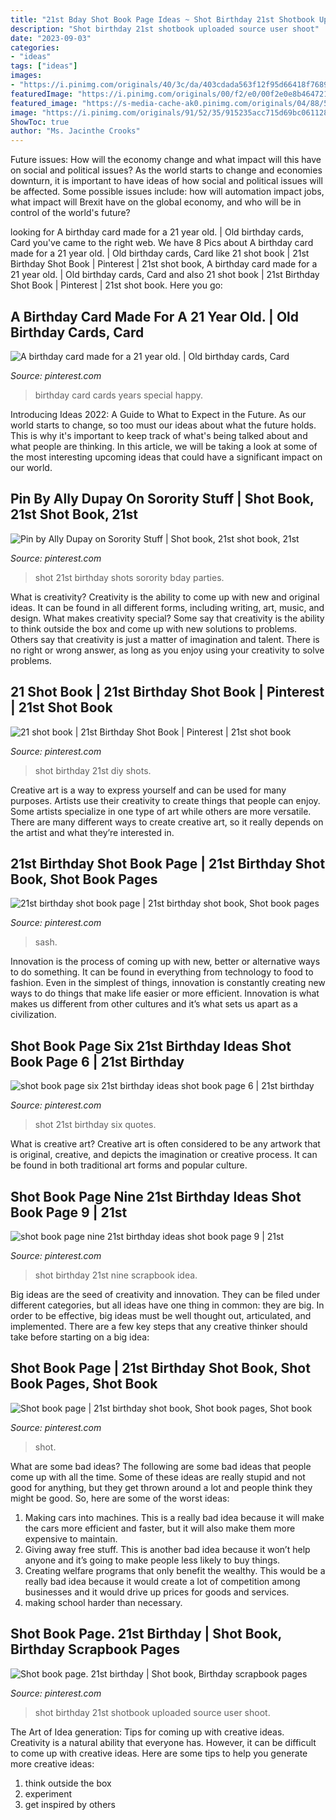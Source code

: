 ```yaml
---
title: "21st Bday Shot Book Page Ideas ~ Shot Birthday 21st Shotbook Uploaded Source User Shoot"
description: "Shot birthday 21st shotbook uploaded source user shoot"
date: "2023-09-03"
categories:
- "ideas"
tags: ["ideas"]
images:
- "https://i.pinimg.com/originals/40/3c/da/403cdada563f12f95d66418f76891f5f.jpg"
featuredImage: "https://i.pinimg.com/originals/00/f2/e0/00f2e0e8b4647218b4edf0e22cc1359f.jpg"
featured_image: "https://s-media-cache-ak0.pinimg.com/originals/04/88/5f/04885f0c726bd394dca9d3dd413a143e.jpg"
image: "https://i.pinimg.com/originals/91/52/35/915235acc715d69bc061128e61b3c620.jpg"
ShowToc: true
author: "Ms. Jacinthe Crooks"
---
```



Future issues: How will the economy change and what impact will this have on social and political issues?
As the world starts to change and economies downturn, it is important to have ideas of how social and political issues will be affected. Some possible issues include: how will automation impact jobs, what impact will Brexit have on the global economy, and who will be in control of the world's future?

	

		
looking for A birthday card made for a 21 year old. | Old birthday cards, Card you've came to the right web. We have 8 Pics about A birthday card made for a 21 year old. | Old birthday cards, Card like 21 shot book | 21st Birthday Shot Book | Pinterest | 21st shot book, A birthday card made for a 21 year old. | Old birthday cards, Card and also 21 shot book | 21st Birthday Shot Book | Pinterest | 21st shot book. Here you go:
		
    
## A Birthday Card Made For A 21 Year Old. | Old Birthday Cards, Card

<img loading=lazy src="https://i.pinimg.com/originals/91/52/35/915235acc715d69bc061128e61b3c620.jpg" onerror="this.onerror=null;this.src='https://tse3.mm.bing.net/th?id=OIP.kN0sXDYqztjYm_UlVEOSlAHaJ6&amp;pid=15.1';" alt="A birthday card made for a 21 year old. | Old birthday cards, Card">

_Source: pinterest.com_

>birthday card cards years special happy. 

	

Introducing Ideas 2022: A Guide to What to Expect in the Future. As our world starts to change, so too must our ideas about what the future holds. This is why it's important to keep track of what's being talked about and what people are thinking. In this article, we will be taking a look at some of the most interesting upcoming ideas that could have a significant impact on our world.

    
## Pin By Ally Dupay On Sorority Stuff | Shot Book, 21st Shot Book, 21st

<img loading=lazy src="https://i.pinimg.com/originals/42/e7/df/42e7dfc586db22d6ff565c9a0e3f6f34.jpg" onerror="this.onerror=null;this.src='https://tse1.mm.bing.net/th?id=OIP.YuaXicy-zdH2wRMISDi4GAHaH1&amp;pid=15.1';" alt="Pin by Ally Dupay on Sorority Stuff | Shot book, 21st shot book, 21st">

_Source: pinterest.com_

>shot 21st birthday shots sorority bday parties. 

	

What is creativity?
Creativity is the ability to come up with new and original ideas. It can be found in all different forms, including writing, art, music, and design. What makes creativity special? Some say that creativity is the ability to think outside the box and come up with new solutions to problems. Others say that creativity is just a matter of imagination and talent. There is no right or wrong answer, as long as you enjoy using your creativity to solve problems.

    
## 21 Shot Book | 21st Birthday Shot Book | Pinterest | 21st Shot Book

<img loading=lazy src="https://s-media-cache-ak0.pinimg.com/originals/04/88/5f/04885f0c726bd394dca9d3dd413a143e.jpg" onerror="this.onerror=null;this.src='https://tse3.mm.bing.net/th?id=OIP.g-7XgMFm1pDlT7_Bjf25CwHaFj&amp;pid=15.1';" alt="21 shot book | 21st Birthday Shot Book | Pinterest | 21st shot book">

_Source: pinterest.com_

>shot birthday 21st diy shots. 

	

Creative art is a way to express yourself and can be used for many purposes. Artists use their creativity to create things that people can enjoy. Some artists specialize in one type of art while others are more versatile. There are many different ways to create creative art, so it really depends on the artist and what they’re interested in.

    
## 21st Birthday Shot Book Page | 21st Birthday Shot Book, Shot Book Pages

<img loading=lazy src="https://i.pinimg.com/originals/90/ef/a8/90efa881295de23bdee431b5869ee866.png" onerror="this.onerror=null;this.src='https://tse1.mm.bing.net/th?id=OIP.xz-ZHtOLXLNz9DEDSw7z2QHaJi&amp;pid=15.1';" alt="21st birthday shot book page | 21st birthday shot book, Shot book pages">

_Source: pinterest.com_

>sash. 

	

Innovation is the process of coming up with new, better or alternative ways to do something. It can be found in everything from technology to food to fashion. Even in the simplest of things, innovation is constantly creating new ways to do things that make life easier or more efficient. Innovation is what makes us different from other cultures and it’s what sets us apart as a civilization.

    
## Shot Book Page Six 21st Birthday Ideas Shot Book Page 6 | 21st Birthday

<img loading=lazy src="https://i.pinimg.com/originals/40/3c/da/403cdada563f12f95d66418f76891f5f.jpg" onerror="this.onerror=null;this.src='https://tse1.mm.bing.net/th?id=OIP.p_4fzmMKdlHpxVjfWZuwMgHaJ4&amp;pid=15.1';" alt="shot book page six 21st birthday ideas shot book page 6 | 21st birthday">

_Source: pinterest.com_

>shot 21st birthday six quotes. 

	

What is creative art?
Creative art is often considered to be any artwork that is original, creative, and depicts the imagination or creative process. It can be found in both traditional art forms and popular culture.

    
## Shot Book Page Nine 21st Birthday Ideas Shot Book Page 9 | 21st

<img loading=lazy src="https://i.pinimg.com/originals/00/f2/e0/00f2e0e8b4647218b4edf0e22cc1359f.jpg" onerror="this.onerror=null;this.src='https://tse2.mm.bing.net/th?id=OIP.RF1Xw7YkzJd-KpOoe_HHqAHaJ4&amp;pid=15.1';" alt="shot book page nine 21st birthday ideas shot book page 9 | 21st">

_Source: pinterest.com_

>shot birthday 21st nine scrapbook idea. 

	

Big ideas are the seed of creativity and innovation. They can be filed under different categories, but all ideas have one thing in common: they are big. In order to be effective, big ideas must be well thought out, articulated, and implemented. There are a few key steps that any creative thinker should take before starting on a big idea: 

    
## Shot Book Page | 21st Birthday Shot Book, Shot Book Pages, Shot Book

<img loading=lazy src="https://i.pinimg.com/736x/7f/e5/2c/7fe52c5d801b74bd58e25a4373fb331b--shot-book-page-ideas-shot-book-pages.jpg" onerror="this.onerror=null;this.src='https://tse4.mm.bing.net/th?id=OIP.7m2jFXGrVlTf9od_27QRtQHaJ3&amp;pid=15.1';" alt="Shot book page | 21st birthday shot book, Shot book pages, Shot book">

_Source: pinterest.com_

>shot. 

	

What are some bad ideas?
The following are some bad ideas that people come up with all the time. Some of these ideas are really stupid and not good for anything, but they get thrown around a lot and people think they might be good. So, here are some of the worst ideas:
1) Making cars into machines. This is a really bad idea because it will make the cars more efficient and faster, but it will also make them more expensive to maintain.
2) Giving away free stuff. This is another bad idea because it won’t help anyone and it’s going to make people less likely to buy things.
3) Creating welfare programs that only benefit the wealthy. This would be a really bad idea because it would create a lot of competition among businesses and it would drive up prices for goods and services.
4) making school harder than necessary.

    
## Shot Book Page. 21st Birthday | Shot Book, Birthday Scrapbook Pages

<img loading=lazy src="https://i.pinimg.com/originals/5d/87/95/5d8795bbf3f74832badc27c05fa6a447.jpg" onerror="this.onerror=null;this.src='https://tse3.mm.bing.net/th?id=OIP.lszroq5IY0niiY81GEgLdgAAAA&amp;pid=15.1';" alt="Shot book page. 21st birthday | Shot book, Birthday scrapbook pages">

_Source: pinterest.com_

>shot birthday 21st shotbook uploaded source user shoot. 

	

The Art of Idea generation: Tips for coming up with creative ideas.
Creativity is a natural ability that everyone has. However, it can be difficult to come up with creative ideas. Here are some tips to help you generate more creative ideas: 
1. think outside the box 
2. experiment 
3. get inspired by others 

